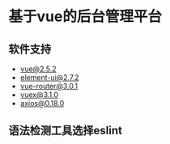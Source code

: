 # 基于vue的后台管理平台

## 软件支持
- vue@2.5.2
- element-ui@2.7.2
- vue-router@3.0.1
- vuex@3.1.0
- axios@0.18.0

## 语法检测工具选择eslint

